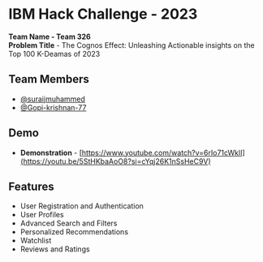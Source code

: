 
# IBM Hack Challenge - 2023

**Team Name - Team 326** \
**Problem Title** - The Cognos Effect: Unleashing Actionable insights on the Top 100 K-Deamas of 2023

## Team Members

- [@suraijmuhammed](https://github.com/suraijmuhammed)
- [@Gopi-krishnan-77](https://github.com/Gopi-krishnan-77)

## Demo

- **Demonstration** - [https://www.youtube.com/watch?v=6rIo71cWklI](https://youtu.be/5StHKbaAoO8?si=cYqj26K1nSsHeC9V)

## Features

- User Registration and Authentication
- User Profiles
- Advanced Search and Filters
- Personalized Recommendations
- Watchlist
- Reviews and Ratings

